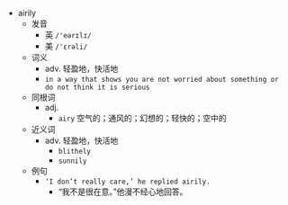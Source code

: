 - airily
  - 发音
    - 英 `/'eərɪlɪ/`
    - 美 `/'ɛrəli/`
  - 词义
    - adv. 轻盈地，快活地
    - `in a way that shows you are not worried about something or do not think it is serious`
  - 同根词
    - adj.
      - `airy` 空气的；通风的；幻想的；轻快的；空中的
  - 近义词
    - adv. 轻盈地，快活地
      - `blithely`
      - `sunnily`
  - 例句
    - `‘I don’t really care,’ he replied airily.`
      - “我不是很在意。”他漫不经心地回答。

